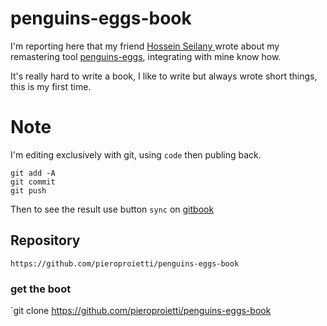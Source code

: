 # penguins-eggs-book

I'm reporting here that my friend [Hossein Seilany
](https://github.com/hosseinseilani) wrote about my remastering tool [penguins-eggs](https://github.com/pieroproietti/penguins-eggs), integrating with mine know how.

It's really hard to write a book, I like to write but always wrote short things, this is my first time.

# Note
I'm editing exclusively with git, using `code` then publing back.

```
git add -A
git commit
git push
```

Then to see the result use button `sync` on [gitbook](https://app.gitbook.com)

## Repository

`https://github.com/pieroproietti/penguins-eggs-book`

### get the boot

`git clone https://github.com/pieroproietti/penguins-eggs-book

 

